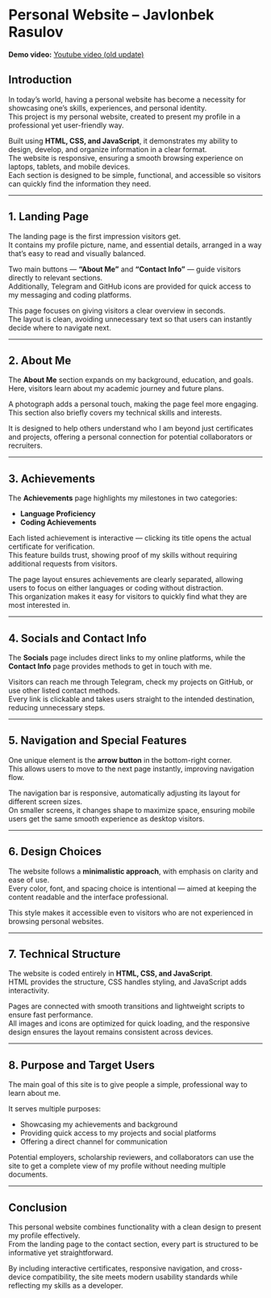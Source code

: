 # Personal Website – Javlonbek Rasulov

**Demo video:** [Youtube video (old update)](https://youtu.be/N2YF1gDxeaI?si=d8rTtTk7h9iza-DF)  

## Introduction
In today’s world, having a personal website has become a necessity for showcasing one’s skills, experiences, and personal identity.  
This project is my personal website, created to present my profile in a professional yet user-friendly way.  

Built using **HTML, CSS, and JavaScript**, it demonstrates my ability to design, develop, and organize information in a clear format.  
The website is responsive, ensuring a smooth browsing experience on laptops, tablets, and mobile devices.  
Each section is designed to be simple, functional, and accessible so visitors can quickly find the information they need.

---

## 1. Landing Page
The landing page is the first impression visitors get.  
It contains my profile picture, name, and essential details, arranged in a way that’s easy to read and visually balanced.  

Two main buttons — **“About Me”** and **“Contact Info”** — guide visitors directly to relevant sections.  
Additionally, Telegram and GitHub icons are provided for quick access to my messaging and coding platforms.  

This page focuses on giving visitors a clear overview in seconds.  
The layout is clean, avoiding unnecessary text so that users can instantly decide where to navigate next.

---

## 2. About Me
The **About Me** section expands on my background, education, and goals.  
Here, visitors learn about my academic journey and future plans.  

A photograph adds a personal touch, making the page feel more engaging.  
This section also briefly covers my technical skills and interests.  

It is designed to help others understand who I am beyond just certificates and projects, offering a personal connection for potential collaborators or recruiters.

---

## 3. Achievements
The **Achievements** page highlights my milestones in two categories:
- **Language Proficiency**
- **Coding Achievements**

Each listed achievement is interactive — clicking its title opens the actual certificate for verification.  
This feature builds trust, showing proof of my skills without requiring additional requests from visitors.  

The page layout ensures achievements are clearly separated, allowing users to focus on either languages or coding without distraction.  
This organization makes it easy for visitors to quickly find what they are most interested in.

---

## 4. Socials and Contact Info
The **Socials** page includes direct links to my online platforms, while the **Contact Info** page provides methods to get in touch with me.  

Visitors can reach me through Telegram, check my projects on GitHub, or use other listed contact methods.  
Every link is clickable and takes users straight to the intended destination, reducing unnecessary steps.

---

## 5. Navigation and Special Features
One unique element is the **arrow button** in the bottom-right corner.  
This allows users to move to the next page instantly, improving navigation flow.  

The navigation bar is responsive, automatically adjusting its layout for different screen sizes.  
On smaller screens, it changes shape to maximize space, ensuring mobile users get the same smooth experience as desktop visitors.

---

## 6. Design Choices
The website follows a **minimalistic approach**, with emphasis on clarity and ease of use.  
Every color, font, and spacing choice is intentional — aimed at keeping the content readable and the interface professional.  

This style makes it accessible even to visitors who are not experienced in browsing personal websites.

---

## 7. Technical Structure
The website is coded entirely in **HTML, CSS, and JavaScript**.  
HTML provides the structure, CSS handles styling, and JavaScript adds interactivity.  

Pages are connected with smooth transitions and lightweight scripts to ensure fast performance.  
All images and icons are optimized for quick loading, and the responsive design ensures the layout remains consistent across devices.

---

## 8. Purpose and Target Users
The main goal of this site is to give people a simple, professional way to learn about me.  

It serves multiple purposes:
- Showcasing my achievements and background  
- Providing quick access to my projects and social platforms  
- Offering a direct channel for communication  

Potential employers, scholarship reviewers, and collaborators can use the site to get a complete view of my profile without needing multiple documents.

---

## Conclusion
This personal website combines functionality with a clean design to present my profile effectively.  
From the landing page to the contact section, every part is structured to be informative yet straightforward.  

By including interactive certificates, responsive navigation, and cross-device compatibility, the site meets modern usability standards while reflecting my skills as a developer.  





